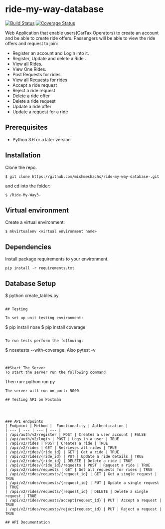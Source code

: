 # ride-my-way-database
[![Build Status](https://travis-ci.org/mishmeshachs/ride-my-way-database.svg?branch=developer)](https://travis-ci.org/mishmeshachs/ride-my-way-database)
[![Coverage Status](https://coveralls.io/repos/github/mishmeshachs/ride-my-way-database/badge.svg?branch=developer)](https://coveralls.io/github/mishmeshachs/ride-my-way-database?branch=developer)

 Web Application that enable users(CarTax Operators) to create an account and be able to create ride offers. Passengers will be able to view the ride offers and request to join:

- Register an account and Login into it.
- Register, Update and delete a Ride .
- View all Rides.
- View One Rides.
- Post Requests for rides.
- View all Requests for rides
- Accept a ride request
- Reject a ride request
- Delete a ride offer
- Delete a ride request
- Update a ride offer
- Update a request for a ride

## Prerequisites

- Python 3.6 or a later version

## Installation
Clone the repo.
```
$ git clone https://github.com/mishmeshachs/ride-my-way-database-.git
```
and cd into the folder:
```
$ /Ride-My-Way3-
```
## Virtual environment
Create a virtual environment:
```
$ mkvirtualenv <virtual environment name>
```
## Dependencies
Install package requirements to your environment.
```
pip install -r requirements.txt
```

## Database Setup

$ python create_tables.py
```

## Testing

To set up unit testing environment:

```
$ pip install nose
$ pip install coverage
```

To run tests perform the following:

```
$ nosetests --with-coverage. Also pytest -v
```


##Start The Server
To start the server run the following command
```
Then run:
python run.py 
```
The server will run on port: 5000

## Testing API on Postman




### API endpoints
| Endpoint | Method |  Functionality | Authentication |
| --- | --- | --- | --- |
| /api/auth/v2/register | POST | Creates a user account | FALSE
| /api/auth/v2/login | POST | Logs in a user | TRUE
| /api/v2/rides | POST | Creates a ride | TRUE
| /api/v2/rides | GET | Retrieves all rides | TRUE 
| /api/v2/rides/{ride_id} | GET | Get a ride | TRUE
| /api/v2/rides/{ride_id} | PUT | Update a ride details | TRUE
| /api/v2/rides/{ride_id} | DELETE | Delete a ride | TRUE
| /api/v2/rides/{ride_id}/requests | POST | Request a ride | TRUE
| /api/v2/rides/requests | GET | Get all requests for rides | TRUE
| /api/v2/rides/requests/{request_id} | GET | Get a single request | TRUE
| /api/v2/rides/requests/{request_id} | PUT | Update a single request | TRUE
| /api/v2/rides/requests/{request_id} | DELETE | Delete a single request | TRUE
| /api/v2/rides/requests/accept{request_id} | PUT | Accept a request | TRUE
| /api/v2/rides/requests/reject{request_id} | PUT | Reject a request | TRUE

## API Documentation
